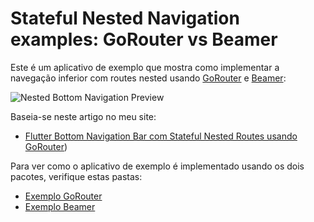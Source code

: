 # Stateful Nested Navigation examples: GoRouter vs Beamer

Este é um aplicativo de exemplo que mostra como implementar a navegação inferior com routes nested usando [GoRouter](https://pub.dev/packages/go_router) e [Beamer](https://pub.dev/packages/beamer):

![Nested Bottom Navigation Preview](/.github/images/nested-navigation-with-state.gif)

Baseia-se neste artigo no meu site:

- [Flutter Bottom Navigation Bar com Stateful Nested Routes usando GoRouter]([https://www.capsistema.com.br/]))

Para ver como o aplicativo de exemplo é implementado usando os dois pacotes, verifique estas pastas:

- [Exemplo GoRouter](examples/gorouter)
- [Exemplo Beamer](examples/beamer)

